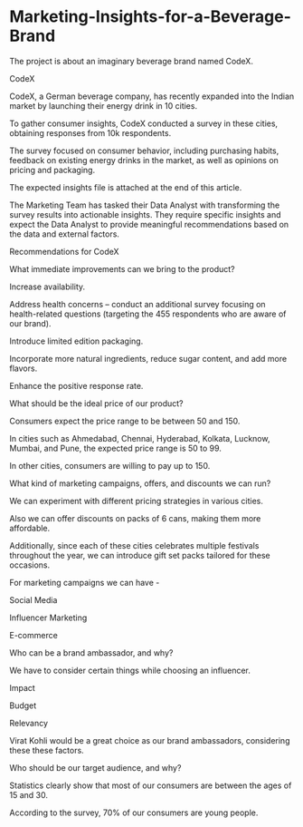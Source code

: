 # Marketing-Insights-for-a-Beverage-Brand
The project is about an imaginary beverage brand named CodeX.

CodeX

CodeX, a German beverage company, has recently expanded into the Indian market by launching their energy drink in 10 cities.

To gather consumer insights, CodeX conducted a survey in these cities, obtaining responses from 10k respondents.

The survey focused on consumer behavior, including purchasing habits, feedback on existing energy drinks in the market, as well as opinions on pricing and packaging.

The expected insights file is attached at the end of this article.

The Marketing Team has tasked their Data Analyst with transforming the survey results into actionable insights. 
They require specific insights and expect the Data Analyst to provide meaningful recommendations based on the data and external factors.

Recommendations for CodeX

What immediate improvements can we bring to the product?

Increase availability.

Address health concerns – conduct an additional survey focusing on health-related questions (targeting the 455 respondents who are aware of our brand).

Introduce limited edition packaging.

Incorporate more natural ingredients, reduce sugar content, and add more flavors.

Enhance the positive response rate.

What should be the ideal price of our product? 

Consumers expect the price range to be between 50 and 150.

In cities such as Ahmedabad, Chennai, Hyderabad, Kolkata, Lucknow, Mumbai, and Pune, the expected price range is 50 to 99.

In other cities, consumers are willing to pay up to 150.

What kind of marketing campaigns, offers, and discounts we can run?

We can experiment with different pricing strategies in various cities. 

Also we can offer discounts on packs of 6 cans, making them more affordable.

Additionally, since each of these cities celebrates multiple festivals throughout the year, we can introduce gift set packs tailored for these occasions.

For marketing campaigns we can have -

Social Media

Influencer Marketing

E-commerce

Who can be a brand ambassador, and why? 

We have to consider certain things while choosing an influencer.

Impact

Budget

Relevancy

Virat Kohli would be a great choice as our brand ambassadors, considering these these factors.

Who should be our target audience, and why?

Statistics clearly show that most of our consumers are between the ages of 15 and 30.

According to the survey, 70% of our consumers are young people.
